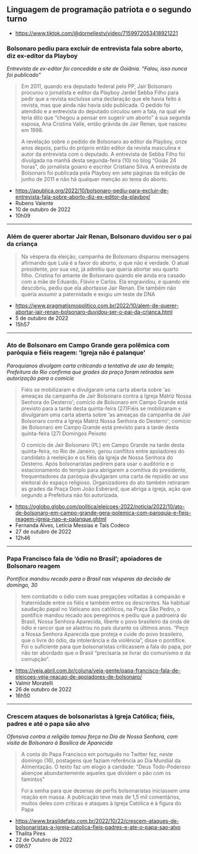 ## Linguagem de programação patriota e o segundo turno

 * <https://www.tiktok.com/@dornellestv/video/7159972053418921221>

### Bolsonaro pediu para excluir de entrevista fala sobre aborto, diz ex-editor da Playboy ###

_Entrevista de ex-editor foi concedida a site de Goiânia. “Falou, isso nunca foi publicado"_

> Em 2011, quando era deputado federal pelo PP, Jair Bolsonaro procurou o jornalista e editor da Playboy Jardel Sebba Filho para pedir que a revista excluísse uma declaração que ele havia feito à revista, mas que ainda não havia sido publicada. O pedido foi atendido e a entrevista do deputado circulou sem a fala, na qual ele teria dito que “chegou a pensar em sugerir um aborto” à sua segunda esposa, Ana Cristina Valle, então grávida de Jair Renan, que nasceu em 1998.
> 
> A revelação sobre o pedido de Bolsonaro ao editor da Playboy, onze anos depois, partiu do próprio então editor da revista masculina e autor da entrevista com o deputado. A entrevista de Sebba Filho foi divulgada na manhã desta segunda-feira (10) no blog “Goiás 24 horas”, do jornalista goiano e escritor Cristiano Silva. A entrevista de Bolsonaro foi publicada pela Playboy em sete páginas da edição de junho de 2011 e não há qualquer menção ao tema do aborto.

 * <https://apublica.org/2022/10/bolsonaro-pediu-para-excluir-de-entrevista-fala-sobre-aborto-diz-ex-editor-da-playboy/>
 * Rubens Valente
 * 10 de outubro de 2022
 * 10h09

----------------------------------------------------------------------------------------------------

### Além de querer abortar Jair Renan, Bolsonaro duvidou ser o pai da criança ###

> Na véspera da eleição, campanha de Bolsonaro disparou mensagens afirmando que Lula é a favor do aborto, o que não é verdade. O atual presidente, por sua vez, já admitiu que queria abortar seu quarto filho. Cristina foi amante de Bolsonaro quando ele ainda era casado com a mãe de Eduardo, Flávio e Carlos. Ela engravidou, e quando ele descobriu, pediu que ela abortasse Jair Renan. Ele também não queria assumir a paternidade e exigiu um teste de DNA

 * <https://www.pragmatismopolitico.com.br/2022/10/alem-de-querer-abortar-jair-renan-bolsonaro-duvidou-ser-o-pai-da-crianca.html>
 * 5 de outubro de 2022
 * 15h57
 
----------------------------------------------------------------------------------------------------

### Ato de Bolsonaro em Campo Grande gera polêmica com paróquia e fiéis reagem: 'Igreja não é palanque' ###

_Paroquianos divulgam carta criticando a tentativa de uso do templo; Prefeitura do Rio confirma que grades da praça foram retiradas sem autorização para o comício_

> Fiéis se mobilizaram e divulgaram uma carta aberta sobre 'as ameaças da campanha de Jair Bolsonaro contra a Igreja Matriz Nossa Senhora do Desterro'; comício de Bolsonaro em Campo Grande está previsto para a tarde desta quinta-feira (27)Fiéis se mobilizaram e divulgaram uma carta aberta sobre 'as ameaças da campanha de Jair Bolsonaro contra a Igreja Matriz Nossa Senhora do Desterro'; comício de Bolsonaro em Campo Grande está previsto para a tarde desta quinta-feira (27) Domingos Peixoto
> 
> O comício de Jair Bolsonaro (PL) em Campo Grande na tarde desta quinta-feira, no Rio de Janeiro, gerou conflitos entre apoiadores do candidato à reeleição e os fiéis da Igreja de Nossa Senhora do Desterro. Após bolsonaristas pedirem para usar o auditório e o estacionamento do templo para abrigarem a comitiva do presidente, frequentadores da paróquia divulgaram uma carta de repúdio ao uso eleitoral do espaço religioso. Organizadores do ato também retiraram as grades da Praça Dom João Esberard, que abriga a igreja, ação que segundo a Prefeitura não foi autorizada.

 * <https://oglobo.globo.com/politica/eleicoes-2022/noticia/2022/10/ato-de-bolsonaro-em-campo-grande-gera-polemica-com-paroquia-e-fieis-reagem-igreja-nao-e-palanque.ghtml>
 * Fernanda Alves, Letícia Messias e Taís Codeco
 * 27 de outubro de 2022
 * 12h46

----------------------------------------------------------------------------------------------------

### Papa Francisco fala de ‘ódio no Brasil’; apoiadores de Bolsonaro reagem ###

_Pontífice mandou recado para o Brasil nas vésperas da decisão de domingo, 30_

>  tem combatido o ódio com suas pregações voltadas à compaixão e fraternidade entre os fiéis e também entre os descrentes. Na habitual saudação papal no Vaticano aos católicos, na Praça São Pedro, o pontífice mandou recado aos peregrinos e pediu que a padroeira do Brasil, Nossa Senhora Aparecida, liberte o povo brasileiro da onda de ódio e rancor que se alastrou no país durante os últimos anos. “Peço a Nossa Senhora Aparecida que proteja e cuide do povo brasileiro, que o livre do ódio, da intolerância e da violência”, disse o pontífice. Foi o suficiente para que bolsonaristas criticassem a fala do papa, por não ter abordado que o Brasil “precisaria se livrar do comunismo e da corrupção”.

 * <https://veja.abril.com.br/coluna/veja-gente/papa-francisco-fala-de-eleicoes-veja-reacao-de-apoiadores-de-bolsonaro/>
 * Valmir Moratelli
 * 26  de outubro de 2022
 * 16h50 

----------------------------------------------------------------------------------------------------

### Crescem ataques de bolsonaristas à Igreja Católica; fiéis, padres e até o papa são alvo ###

_Ofensiva contra a religião tomou força no Dia de Nossa Senhora, com visita de Bolsonaro à Basílica de Aparecida_

> A conta do Papa Francisco em português no Twitter fez, neste domingo (16), postagens que faziam referência ao Dia Mundial da Alimentação. O texto faz um elogio à caridade: "Deus Todo-Poderoso abençoe abundantemente aqueles que dividem o pão com os famintos"
> 
> Foi a senha para que dezenas de perfis bolsonaristas iniciassem uma reação em massa. A publicação teve mais de 1,5 mil comentários, muitos deles com críticas e ataques à Igreja Católica e à figura do Papa

 * <https://www.brasildefato.com.br/2022/10/22/crescem-ataques-de-bolsonaristas-a-igreja-catolica-fieis-padres-e-ate-o-papa-sao-alvo>
 * Thalita Pires
 * 22 de Outubro de 2022
 * 09h57
